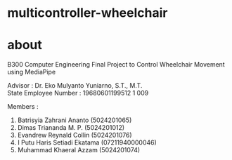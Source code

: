 # multicontroller-wheelchair

# about
B300 Computer Engineering Final Project to Control Wheelchair Movement using MediaPipe

Advisor : 
Dr. Eko Mulyanto Yuniarno, S.T., M.T. \
State Employee Number : 
19680601199512 1 009

Members :
1. Batrisyia Zahrani Ananto      (5024201065)
2. Dimas Triananda M. P.         (5024201012)
3. Evandrew Reynald Collin       (5024201076)
4. I Putu Haris Setiadi Ekatama  (07211940000046)
5. Muhammad Khaeral Azzam        (5024201074)

